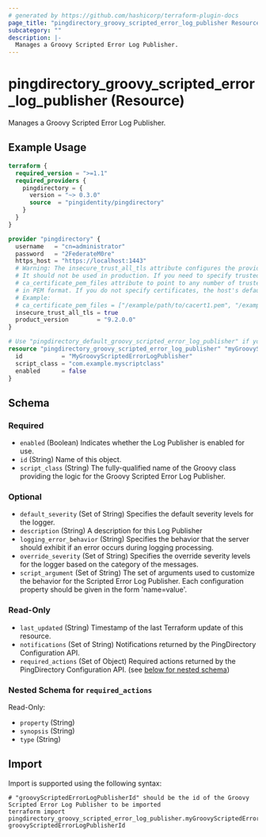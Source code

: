 ```yaml
---
# generated by https://github.com/hashicorp/terraform-plugin-docs
page_title: "pingdirectory_groovy_scripted_error_log_publisher Resource - terraform-provider-pingdirectory"
subcategory: ""
description: |-
  Manages a Groovy Scripted Error Log Publisher.
---
```


# pingdirectory_groovy_scripted_error_log_publisher (Resource)

Manages a Groovy Scripted Error Log Publisher.

## Example Usage

```terraform
terraform {
  required_version = ">=1.1"
  required_providers {
    pingdirectory = {
      version = "~> 0.3.0"
      source  = "pingidentity/pingdirectory"
    }
  }
}

provider "pingdirectory" {
  username   = "cn=administrator"
  password   = "2FederateM0re"
  https_host = "https://localhost:1443"
  # Warning: The insecure_trust_all_tls attribute configures the provider to trust any certificate presented by the PingDirectory server.
  # It should not be used in production. If you need to specify trusted CA certificates, use the
  # ca_certificate_pem_files attribute to point to any number of trusted CA certificate files
  # in PEM format. If you do not specify certificates, the host's default root CA set will be used.
  # Example:
  # ca_certificate_pem_files = ["/example/path/to/cacert1.pem", "/example/path/to/cacert2.pem"]
  insecure_trust_all_tls = true
  product_version        = "9.2.0.0"
}

# Use "pingdirectory_default_groovy_scripted_error_log_publisher" if you are adopting existing configuration from the PingDirectory server into Terraform
resource "pingdirectory_groovy_scripted_error_log_publisher" "myGroovyScriptedErrorLogPublisher" {
  id           = "MyGroovyScriptedErrorLogPublisher"
  script_class = "com.example.myscriptclass"
  enabled      = false
}
```

<!-- schema generated by tfplugindocs -->
## Schema

### Required

- `enabled` (Boolean) Indicates whether the Log Publisher is enabled for use.
- `id` (String) Name of this object.
- `script_class` (String) The fully-qualified name of the Groovy class providing the logic for the Groovy Scripted Error Log Publisher.

### Optional

- `default_severity` (Set of String) Specifies the default severity levels for the logger.
- `description` (String) A description for this Log Publisher
- `logging_error_behavior` (String) Specifies the behavior that the server should exhibit if an error occurs during logging processing.
- `override_severity` (Set of String) Specifies the override severity levels for the logger based on the category of the messages.
- `script_argument` (Set of String) The set of arguments used to customize the behavior for the Scripted Error Log Publisher. Each configuration property should be given in the form 'name=value'.

### Read-Only

- `last_updated` (String) Timestamp of the last Terraform update of this resource.
- `notifications` (Set of String) Notifications returned by the PingDirectory Configuration API.
- `required_actions` (Set of Object) Required actions returned by the PingDirectory Configuration API. (see [below for nested schema](#nestedatt--required_actions))

<a id="nestedatt--required_actions"></a>
### Nested Schema for `required_actions`

Read-Only:

- `property` (String)
- `synopsis` (String)
- `type` (String)

## Import

Import is supported using the following syntax:

```shell
# "groovyScriptedErrorLogPublisherId" should be the id of the Groovy Scripted Error Log Publisher to be imported
terraform import pingdirectory_groovy_scripted_error_log_publisher.myGroovyScriptedErrorLogPublisher groovyScriptedErrorLogPublisherId
```
